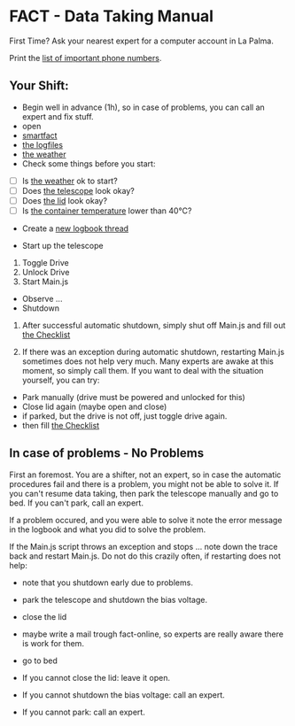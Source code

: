 # FACT - Data Taking Manual

 First Time? Ask your nearest expert for a computer account in La Palma.
 
 Print the [list of important phone numbers](https://trac.fact-project.org/wiki/Protected/ContactInfo).
 
## Your Shift:

 * Begin well in advance (1h), so in case of problems, you can call an expert and fix stuff.
 * open
  * [smartfact](https://www.fact-project.org/smartfact)
  * [the logfiles](http://www.fact-project.org/showlog)
  * [the weather](http://www.magic.iac.es/site/weather/index.html)
 * Check some things before you start:
  - [ ] Is [the weather](http://www.magic.iac.es/site/weather/index.html) ok to start?
  - [ ] Does [the telescope](http://fact-project.org/cam/index.php) look okay?
  - [ ] Does [the lid](http://fact-project.org/cam/lidcam.php) look okay?
  - [ ] Is [the container temperature](http://fact-project.org/smartfact/index.html?sound#temperature) lower than 40°C?
 * Create a [new logbook thread](https://www.fact-project.org/logbook/newthread.php?fid=2)

 * Start up the telescope
  1. Toggle Drive
  2. Unlock Drive
  3. Start Main.js 
 
 * Observe ...
 * Shutdown

  1. After successful automatic shutdown, simply shut off Main.js and fill out [the Checklist](http://fact-project.org/Checklist/)

  2. If there was an exception during automatic shutdown, restarting Main.js sometimes does not help very much. Many experts are awake at this moment, so simply call them. If you want to deal with the situation yourself, you can try:

   * Park manually (drive must be powered and unlocked for this)
   * Close lid again (maybe open and close)
   * if parked, but the drive is not off, just toggle drive again.
   * then fill [the Checklist](http://fact-project.org/Checklist/)

 
## In case of problems - No Problems

 First an foremost. You are a shifter, not an expert, so in case the automatic procedures fail
 and there is a problem, you might not be able to solve it.
 If you can't resume data taking, then park the telescope manually and go to bed.
 If you can't park, call an expert.

 If a problem occured, and you were able to solve it note the error message in the logbook and what you did to solve the problem.

 If the Main.js script throws an exception and stops ... note down the trace back and restart Main.js. Do not do this crazily often, if restarting does not help:
   * note that you shutdown early due to problems.
   * park the telescope and shutdown the bias voltage.
   * close the lid
   * maybe write a mail trough fact-online, so experts are really aware there is work for them.
   * go to bed
 
 * If you cannot close the lid: leave it open.
 * If you cannot shutdown the bias voltage: call an expert.
 * If you cannot park: call an expert.


